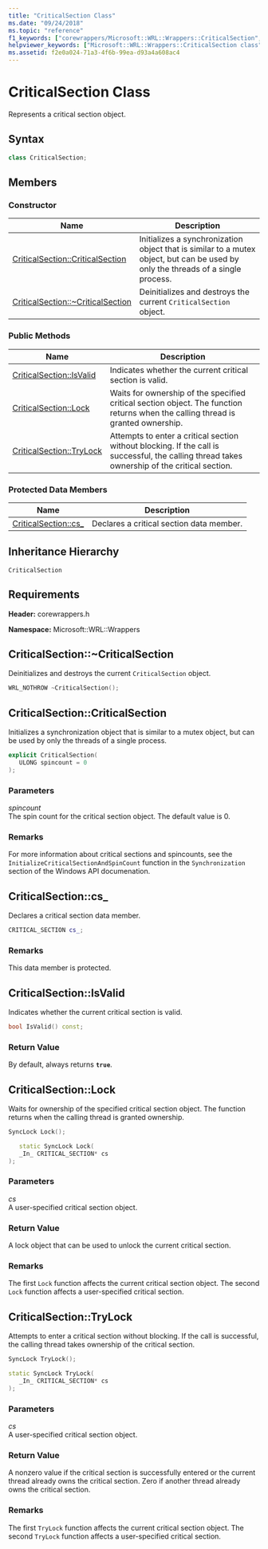 ```yaml
---
title: "CriticalSection Class"
ms.date: "09/24/2018"
ms.topic: "reference"
f1_keywords: ["corewrappers/Microsoft::WRL::Wrappers::CriticalSection", "corewrappers/Microsoft::WRL::Wrappers::CriticalSection::cs_", "corewrappers/Microsoft::WRL::Wrappers::CriticalSection::IsValid", "corewrappers/Microsoft::WRL::Wrappers::CriticalSection::Lock", "corewrappers/Microsoft::WRL::Wrappers::CriticalSection::~CriticalSection", "corewrappers/Microsoft::WRL::Wrappers::CriticalSection::CriticalSection", "corewrappers/Microsoft::WRL::Wrappers::CriticalSection::TryLock"]
helpviewer_keywords: ["Microsoft::WRL::Wrappers::CriticalSection class", "Microsoft::WRL::Wrappers::CriticalSection::cs_ data member", "Microsoft::WRL::Wrappers::CriticalSection::IsValid method", "Microsoft::WRL::Wrappers::CriticalSection::Lock method", "Microsoft::WRL::Wrappers::CriticalSection::~CriticalSection, destructor", "Microsoft::WRL::Wrappers::CriticalSection::CriticalSection, constructor", "Microsoft::WRL::Wrappers::CriticalSection::TryLock method"]
ms.assetid: f2e0a024-71a3-4f6b-99ea-d93a4a608ac4
---
```

# CriticalSection Class

Represents a critical section object.

## Syntax

```cpp
class CriticalSection;
```

## Members

### Constructor

Name                                                        | Description
----------------------------------------------------------- | --------------------------------------------------------------------------------------------------------------------------------
[CriticalSection::CriticalSection](#criticalsection)        | Initializes a synchronization object that is similar to a mutex object, but can be used by only the threads of a single process.
[CriticalSection::~CriticalSection](#tilde-criticalsection) | Deinitializes and destroys the current `CriticalSection` object.

### Public Methods

Name                                 | Description
------------------------------------ | ---------------------------------------------------------------------------------------------------------------------------------------------
[CriticalSection::IsValid](#isvalid) | Indicates whether the current critical section is valid.
[CriticalSection::Lock](#lock)       | Waits for ownership of the specified critical section object. The function returns when the calling thread is granted ownership.
[CriticalSection::TryLock](#trylock) | Attempts to enter a critical section without blocking. If the call is successful, the calling thread takes ownership of the critical section.

### Protected Data Members

Name                        | Description
--------------------------- | ----------------------------------------
[CriticalSection::cs_](#cs) | Declares a critical section data member.

## Inheritance Hierarchy

`CriticalSection`

## Requirements

**Header:** corewrappers.h

**Namespace:** Microsoft::WRL::Wrappers

## <a name="tilde-criticalsection"></a> CriticalSection::~CriticalSection

Deinitializes and destroys the current `CriticalSection` object.

```cpp
WRL_NOTHROW ~CriticalSection();
```

## <a name="criticalsection"></a> CriticalSection::CriticalSection

Initializes a synchronization object that is similar to a mutex object, but can be used by only the threads of a single process.

```cpp
explicit CriticalSection(
   ULONG spincount = 0
);
```

### Parameters

*spincount*<br/>
The spin count for the critical section object. The default value is 0.

### Remarks

For more information about critical sections and spincounts, see the `InitializeCriticalSectionAndSpinCount` function in the `Synchronization` section of the Windows API documenation.

## <a name="cs"></a> CriticalSection::cs_

Declares a critical section data member.

```cpp
CRITICAL_SECTION cs_;
```

### Remarks

This data member is protected.

## <a name="isvalid"></a> CriticalSection::IsValid

Indicates whether the current critical section is valid.

```cpp
bool IsValid() const;
```

### Return Value

By default, always returns **`true`**.

## <a name="lock"></a> CriticalSection::Lock

Waits for ownership of the specified critical section object. The function returns when the calling thread is granted ownership.

```cpp
SyncLock Lock();

   static SyncLock Lock(
   _In_ CRITICAL_SECTION* cs
);
```

### Parameters

*cs*<br/>
A user-specified critical section object.

### Return Value

A lock object that can be used to unlock the current critical section.

### Remarks

The first `Lock` function affects the current critical section object. The second `Lock` function affects a user-specified critical section.

## <a name="trylock"></a> CriticalSection::TryLock

Attempts to enter a critical section without blocking. If the call is successful, the calling thread takes ownership of the critical section.

```cpp
SyncLock TryLock();

static SyncLock TryLock(
   _In_ CRITICAL_SECTION* cs
);
```

### Parameters

*cs*<br/>
A user-specified critical section object.

### Return Value

A nonzero value if the critical section is successfully entered or the current thread already owns the critical section. Zero if another thread already owns the critical section.

### Remarks

The first `TryLock` function affects the current critical section object. The second `TryLock` function affects a user-specified critical section.
